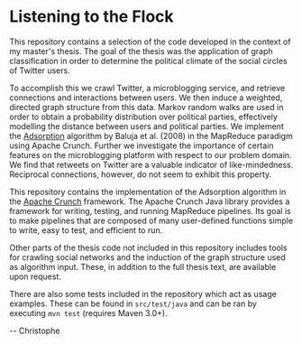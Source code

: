 Listening to the Flock
======================

This repository contains a selection of the code developed in the context of my master's thesis. The goal of the thesis was the application of graph classification in order to determine the political climate of the social circles of Twitter users.

To accomplish this we crawl Twitter, a microblogging service, and retrieve connections and interactions between users. We then induce a weighted, directed graph structure from this data. Markov random walks are used in order to obtain a probability distribution over political parties, effectively modelling the distance between users and political parties. We implement the [Adsorption](http://www.esprockets.com/papers/adsorption-yt.pdf) algorithm by Baluja et al. (2008) in the MapReduce paradigm using Apache Crunch. Further we investigate the importance of certain features on the microblogging platform with respect to our problem domain. We find that retweets on Twitter are a valuable indicator of like-mindedness. Reciprocal connections, however, do not seem to exhibit this property.

This repository contains the implementation of the Adsorption algorithm in the [Apache Crunch](https://crunch.apache.org/) framework. The Apache Crunch Java library provides a framework for writing, testing, and running MapReduce pipelines. Its goal is to make pipelines that are composed of many user-defined functions simple to write, easy to test, and efficient to run.

Other parts of the thesis code not included in this repository includes tools for crawling social networks and the induction of the graph structure used as algorithm input. These, in addition to the full thesis text, are available upon request.

There are also some tests included in the repository which act as usage examples. These can be found in `src/test/java` and can be ran by executing `mvn test` (requires Maven 3.0+).

-- Christophe